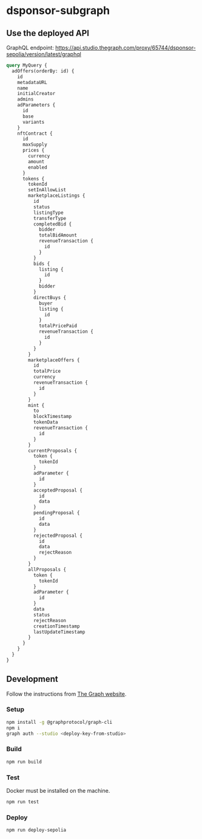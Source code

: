 # dsponsor-subgraph

## Use the deployed API

GraphQL endpoint: <https://api.studio.thegraph.com/proxy/65744/dsponsor-sepolia/version/latest/graphql>

```graphql
query MyQuery {
  adOffers(orderBy: id) {
    id
    metadataURL
    name
    initialCreator
    admins
    adParameters {
      id
      base
      variants
    }
    nftContract {
      id
      maxSupply
      prices {
        currency
        amount
        enabled
      }
      tokens {
        tokenId
        setInAllowList
        marketplaceListings {
          id
          status
          listingType
          transferType
          completedBid {
            bidder
            totalBidAmount
            revenueTransaction {
              id
            }
          }
          bids {
            listing {
              id
            }
            bidder
          }
          directBuys {
            buyer
            listing {
              id
            }
            totalPricePaid
            revenueTransaction {
              id
            }
          }
        }
        marketplaceOffers {
          id
          totalPrice
          currency
          revenueTransaction {
            id
          }
        }
        mint {
          to
          blockTimestamp
          tokenData
          revenueTransaction {
            id            
          }
        }
        currentProposals {
          token {
            tokenId
          }
          adParameter {
            id
          }
          acceptedProposal {
            id
            data
          }
          pendingProposal {
            id
            data
          }
          rejectedProposal {
            id
            data
            rejectReason
          }
        }
        allProposals {
          token {
            tokenId
          }
          adParameter {
            id
          }
          data
          status
          rejectReason
          creationTimestamp
          lastUpdateTimestamp
        }
      }
    }
  }
}
```

## Development

Follow the instructions from [The Graph website](https://thegraph.com/docs/en/developing/creating-a-subgraph/).

### Setup

```bash
npm install -g @graphprotocol/graph-cli
npm i
graph auth --studio <deploy-key-from-studio>
```

### Build

```bash
npm run build
```

### Test

Docker must be installed on the machine.

```bash
npm run test 
```

### Deploy

```bash
npm run deploy-sepolia
```
